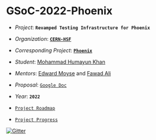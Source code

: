 # GSoC-2022-Phoenix

- *Project*: **`Revamped Testing Infrastructure for Phoenix`** 

- *Organization*: **[`CERN-HSF`](https://hepsoftwarefoundation.org/)**

- *Corresponding Project*: **[`Phoenix`](https://github.com/HSF/phoenix)**

- *Student*: [Mohammad Humayun Khan](https://github.com/DamianArado)  

- *Mentors*: [Edward Moyse](https://github.com/EdwardMoyse) and [Fawad Ali](https://github.com/9inpachi)  

- *Proposal*: [`Google Doc`](https://docs.google.com/document/d/1GZBVo3bcSApWU-Rzn-LUdGHulK6WYVFD4vo1CFPjWl4/edit?usp=sharing)

- *Year*: **`2022`**

- [`Project Roadmap`](https://github.com/DamianArado/GSoC-2022-Phoenix/blob/main/ROADMAP.md)

- [`Project Progress`](https://github.com/DamianArado/GSoC-2022-Phoenix/blob/main/PROGRESS.md)  

[![Gitter](https://badges.gitter.im/GSoC-2022-Phoenix/community.svg)](https://gitter.im/GSoC-2022-Phoenix/community?utm_source=badge&utm_medium=badge&utm_campaign=pr-badge)
